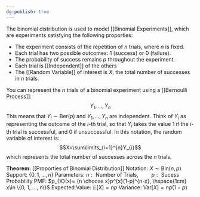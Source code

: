 ```yaml
---
dg-publish: true
---
```

The binomial distribution is used to model [[Binomial Experiments]], which are experiments satisfying the following proporties:
- The experiment consists of the repetition of $n$ trials, where $n$ is fixed.
- Each trial has two possible outcomes: $1$ (success) or $0$ (failure).
- The probability of success remains $p$ throughout the experiment.
- Each trial is [[Independent]] of the others
- The [[Random Variable]] of interest is $X$, the total number of successes in $n$ trials.

You can represent the $n$ trials of a binomial experiment using a [[Bernoulli Process]]:
$$Y_{1},..., Y_{n}$$
This means that $Y_{i}\sim \text{Ber}(p)$ and $Y_{1}, ..., Y_{n}$ are independent. Think of $Y_{i}$ as representing the outcome of the $i$-th trial, so that $Y_{i}$ takes the value $1$ if the $i$-th trial is successful, and $0$ if unsuccessful. In this notation, the random variable of interest is:
$$X=\sum\limits_{i=1}^{n}Y_{i}$$
which represents the total number of successes across the $n$ trials. 

**Theorem:** [[Proporties of Binomial Distribution]]
Notation:  $X\sim \text{Bin}(n, p)$
Support:  $\{0, 1, ..., n\}$
Parameters:  $n: \text{ Number of Trials,}\hspace{1cm} p:\text{ Sucess Probability}$
PMF:  $p_{X}(x)= {n \choose x}p^{x}(1-p)^{n-x}, \hspace{1cm} x\in \{0, 1, ..., n\}$
Expected Value: $\mathbb{E}[X]=np$
Variance: $\text{Var}[X]=np(1-p)$

